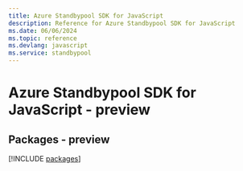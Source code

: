 ```yaml
---
title: Azure Standbypool SDK for JavaScript
description: Reference for Azure Standbypool SDK for JavaScript
ms.date: 06/06/2024
ms.topic: reference
ms.devlang: javascript
ms.service: standbypool
---
```

# Azure Standbypool SDK for JavaScript - preview
## Packages - preview
[!INCLUDE [packages](standbypool-index.md)]